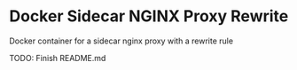 # Docker Sidecar NGINX Proxy Rewrite

Docker container for a sidecar nginx proxy with a rewrite rule

TODO: Finish README.md